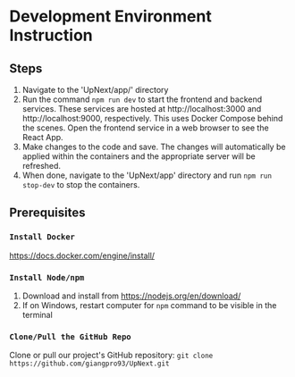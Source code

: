 # Development Environment Instruction

## Steps
1. Navigate to the 'UpNext/app/' directory
2. Run the command `npm run dev` to start the frontend and backend services. These services are hosted at http://localhost:3000 and http://localhost:9000, respectively. This uses Docker Compose behind the scenes. Open the frontend service in a web browser to see the React App.
3. Make changes to the code and save. The changes will automatically be applied within the containers and the appropriate server will be refreshed.
4. When done, navigate to the 'UpNext/app' directory and run `npm run stop-dev` to stop the containers.

## Prerequisites
### `Install Docker`

https://docs.docker.com/engine/install/

### `Install Node/npm`

1. Download and install from https://nodejs.org/en/download/
2. If on Windows, restart computer for `npm` command to be visible in the terminal

### `Clone/Pull the GitHub Repo`
Clone or pull our project's GitHub repository: `git clone https://github.com/giangpro93/UpNext.git`